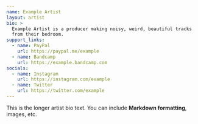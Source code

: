 ```yaml
---
name: Example Artist
layout: artist
bio: >
  Example Artist is a producer making noisy, weird, beautiful tracks
  from their bedroom.
support_links:
  - name: PayPal
    url: https://paypal.me/example
  - name: Bandcamp
    url: https://example.bandcamp.com
socials:
  - name: Instagram
    url: https://instagram.com/example
  - name: Twitter
    url: https://twitter.com/example
---
```

This is the longer artist bio text. You can include **Markdown formatting**, images, etc.
